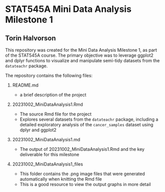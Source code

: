 # STAT545A Mini Data Analysis Milestone 1
## Torin Halvorson

This repository was created for the Mini Data Analysis Milestone 1, as part of the STAT545A course. The primary objective was to leverage ggplot2 and dplyr functions to visualize and manipulate semi-tidy datasets from the `datateachr` package.

The repository contains the following files:

1. README.md
   - a brief description of the project

2. 20231002_MiniDataAnalysis1.Rmd
   - The source Rmd file for the project
   - Explores several datasets from the `datateachr` package, including a detailed exploratory analysis of the `cancer_samples` dataset using dplyr and ggplot2

3. 20231002_MiniDataAnalysis1.md
   - The output of 20231002_MiniDataAnalysis1.Rmd and the key deliverable for this milestone

4. 20231002_MiniDataAnalysis1_files
   - This folder contains the .png image files that were generated automatically when knitting the Rmd file
   - This is a good resource to view the output graphs in more detail
